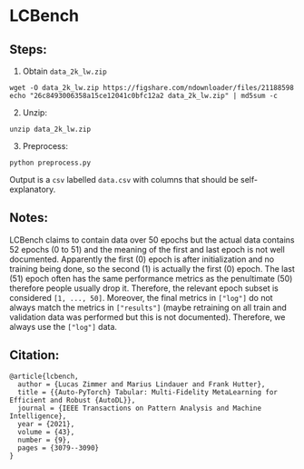 # LCBench

## Steps:

1. Obtain `data_2k_lw.zip`

```
wget -O data_2k_lw.zip https://figshare.com/ndownloader/files/21188598
echo "26c8493006358a15ce12041c0bfc12a2 data_2k_lw.zip" | md5sum -c
```

2. Unzip:

```
unzip data_2k_lw.zip
```

3. Preprocess:

```
python preprocess.py
```

Output is a `csv` labelled `data.csv` with columns that should be self-explanatory.

## Notes:

LCBench claims to contain data over 50 epochs but the actual data contains 52 epochs (0 to 51) and the meaning of the first and last epoch is not well documented.
Apparently the first (0) epoch is after initialization and no training being done, so the second (1) is actually the first (0) epoch.
The last (51) epoch often has the same performance metrics as the penultimate (50) therefore people usually drop it.
Therefore, the relevant epoch subset is considered `[1, ..., 50]`.
Moreover, the final metrics in `["log"]` do not always match the metrics in `["results"]` (maybe retraining on all train and validation data was performed but this is not documented).
Therefore, we always use the `["log"]` data.

## Citation:

```
@article{lcbench,
  author = {Lucas Zimmer and Marius Lindauer and Frank Hutter},
  title = {{Auto-PyTorch} Tabular: Multi-Fidelity MetaLearning for Efficient and Robust {AutoDL}},
  journal = {IEEE Transactions on Pattern Analysis and Machine Intelligence},
  year = {2021},
  volume = {43},
  number = {9},
  pages = {3079--3090}
}
```
